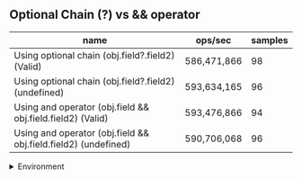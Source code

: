 ## Optional Chain (?) vs && operator

|name|ops/sec|samples|
|-|-|-|
|Using optional chain (obj.field?.field2) (Valid)|586,471,866|98|
|Using optional chain (obj.field?.field2) (undefined)|593,634,165|96|
|Using and operator (obj.field && obj.field.field2) (Valid)|593,476,866|94|
|Using and operator (obj.field && obj.field.field2) (undefined)|590,706,068|96|


<details>
<summary>Environment</summary>

* __Machine:__ linux x64 | 2 vCPUs | 6.8GB Mem
* __Run:__ Tue Oct 03 2023 01:21:45 GMT+0000 (Coordinated Universal Time)
</details>

